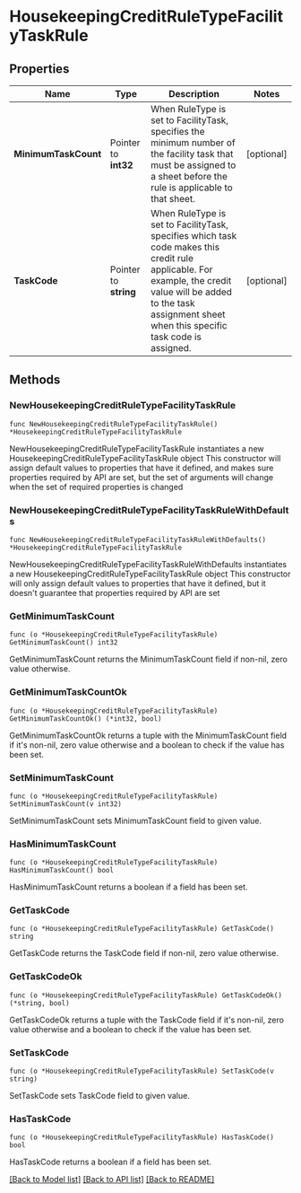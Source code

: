 # HousekeepingCreditRuleTypeFacilityTaskRule

## Properties

Name | Type | Description | Notes
------------ | ------------- | ------------- | -------------
**MinimumTaskCount** | Pointer to **int32** | When RuleType is set to FacilityTask, specifies the minimum number of the facility task that must be assigned to a sheet before the rule is applicable to that sheet. | [optional] 
**TaskCode** | Pointer to **string** | When RuleType is set to FacilityTask, specifies which task code makes this credit rule applicable. For example, the credit value will be added to the task assignment sheet when this specific task code is assigned. | [optional] 

## Methods

### NewHousekeepingCreditRuleTypeFacilityTaskRule

`func NewHousekeepingCreditRuleTypeFacilityTaskRule() *HousekeepingCreditRuleTypeFacilityTaskRule`

NewHousekeepingCreditRuleTypeFacilityTaskRule instantiates a new HousekeepingCreditRuleTypeFacilityTaskRule object
This constructor will assign default values to properties that have it defined,
and makes sure properties required by API are set, but the set of arguments
will change when the set of required properties is changed

### NewHousekeepingCreditRuleTypeFacilityTaskRuleWithDefaults

`func NewHousekeepingCreditRuleTypeFacilityTaskRuleWithDefaults() *HousekeepingCreditRuleTypeFacilityTaskRule`

NewHousekeepingCreditRuleTypeFacilityTaskRuleWithDefaults instantiates a new HousekeepingCreditRuleTypeFacilityTaskRule object
This constructor will only assign default values to properties that have it defined,
but it doesn't guarantee that properties required by API are set

### GetMinimumTaskCount

`func (o *HousekeepingCreditRuleTypeFacilityTaskRule) GetMinimumTaskCount() int32`

GetMinimumTaskCount returns the MinimumTaskCount field if non-nil, zero value otherwise.

### GetMinimumTaskCountOk

`func (o *HousekeepingCreditRuleTypeFacilityTaskRule) GetMinimumTaskCountOk() (*int32, bool)`

GetMinimumTaskCountOk returns a tuple with the MinimumTaskCount field if it's non-nil, zero value otherwise
and a boolean to check if the value has been set.

### SetMinimumTaskCount

`func (o *HousekeepingCreditRuleTypeFacilityTaskRule) SetMinimumTaskCount(v int32)`

SetMinimumTaskCount sets MinimumTaskCount field to given value.

### HasMinimumTaskCount

`func (o *HousekeepingCreditRuleTypeFacilityTaskRule) HasMinimumTaskCount() bool`

HasMinimumTaskCount returns a boolean if a field has been set.

### GetTaskCode

`func (o *HousekeepingCreditRuleTypeFacilityTaskRule) GetTaskCode() string`

GetTaskCode returns the TaskCode field if non-nil, zero value otherwise.

### GetTaskCodeOk

`func (o *HousekeepingCreditRuleTypeFacilityTaskRule) GetTaskCodeOk() (*string, bool)`

GetTaskCodeOk returns a tuple with the TaskCode field if it's non-nil, zero value otherwise
and a boolean to check if the value has been set.

### SetTaskCode

`func (o *HousekeepingCreditRuleTypeFacilityTaskRule) SetTaskCode(v string)`

SetTaskCode sets TaskCode field to given value.

### HasTaskCode

`func (o *HousekeepingCreditRuleTypeFacilityTaskRule) HasTaskCode() bool`

HasTaskCode returns a boolean if a field has been set.


[[Back to Model list]](../README.md#documentation-for-models) [[Back to API list]](../README.md#documentation-for-api-endpoints) [[Back to README]](../README.md)


